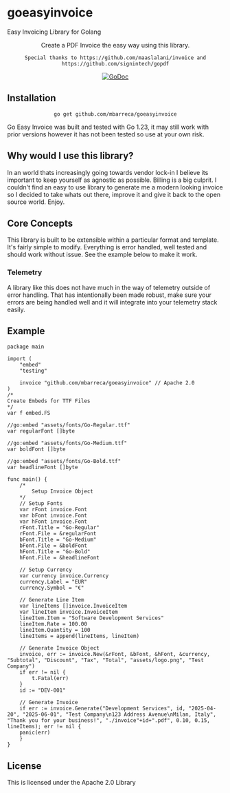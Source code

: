 # goeasyinvoice
Easy Invoicing Library for Golang

<div align="center">

Create a PDF Invoice the easy way using this library.

`Special thanks to https://github.com/maaslalani/invoice and https://github.com/signintech/gopdf`

[![GoDoc][doc-img]][doc]

<div align="left">

## Installation

<div align="center">

`go get github.com/mbarreca/goeasyinvoice`

<div align="left">

Go Easy Invoice was built and tested with Go 1.23, it may still work with prior versions however it has not been tested so use at your own risk.

## Why would I use this library?

In an world thats increasingly going towards vendor lock-in I believe its important to keep yourself as agnostic as possible. Billing is a big culprit. I couldn't find an easy to use library to generate me a modern looking invoice so I decided to take whats out there, improve it and give it back to the open source world. Enjoy.

## Core Concepts

This library is built to be extensible within a particular format and template. It's fairly simple to modify. Everything is error handled, well tested and should work without issue. See the example below to make it work.

### Telemetry

A library like this does not have much in the way of telemetry outside of error handling. That has intentionally been made robust, make sure your errors are being handled well and it will integrate into your telemetry stack easily.

## Example
```
package main

import (
	"embed"
	"testing"

	invoice "github.com/mbarreca/goeasyinvoice" // Apache 2.0
)
/*
Create Embeds for TTF Files
*/
var f embed.FS

//go:embed "assets/fonts/Go-Regular.ttf"
var regularFont []byte

//go:embed "assets/fonts/Go-Medium.ttf"
var boldFont []byte

//go:embed "assets/fonts/Go-Bold.ttf"
var headlineFont []byte

func main() {
	/*
		Setup Invoice Object
	*/
	// Setup Fonts
	var rFont invoice.Font
	var bFont invoice.Font
	var hFont invoice.Font
	rFont.Title = "Go-Regular"
	rFont.File = &regularFont
	bFont.Title = "Go-Medium"
	bFont.File = &boldFont
	hFont.Title = "Go-Bold"
	hFont.File = &headlineFont

	// Setup Currency
	var currency invoice.Currency
	currency.Label = "EUR"
	currency.Symbol = "€"

	// Generate Line Item
	var lineItems []invoice.InvoiceItem
	var lineItem invoice.InvoiceItem
	lineItem.Item = "Software Development Services"
	lineItem.Rate = 100.00
	lineItem.Quantity = 100
	lineItems = append(lineItems, lineItem)

	// Generate Invoice Object
	invoice, err := invoice.New(&rFont, &bFont, &hFont, &currency, "Subtotal", "Discount", "Tax", "Total", "assets/logo.png", "Test Company")
	if err != nil {
		t.Fatal(err)
	}
	id := "DEV-001"

	// Generate Invoice
	if err := invoice.Generate("Development Services", id, "2025-04-20", "2025-06-01", "Test Company\n123 Address Avenue\nMilan, Italy", "Thank you for your business!", "./invoice"+id+".pdf", 0.10, 0.15, lineItems); err != nil {
	panic(err)
	}
}

```

## License

This is licensed under the Apache 2.0 Library

[doc]: https://pkg.go.dev/github.com/mbarreca/goeasyinvoice
[doc-img]: https://pkg.go.dev/badge/github.com/mbarreca/goeasyinvoice
